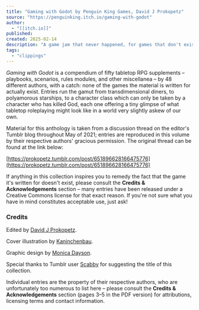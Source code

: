 ```yaml
---
title: "Gaming with Godot by Penguin King Games, David J Prokopetz"
source: "https://penguinking.itch.io/gaming-with-godot"
author:
  - "[[itch.io]]"
published:
created: 2025-02-14
description: "A game jam that never happened, for games that don't exist"
tags:
  - "clippings"
---
```

*Gaming with Godot* is a compendium of fifty tabletop RPG supplements – playbooks, scenarios, rules modules, and other miscellanea – by 48 different authors, with a catch: none of the games the material is written for actually exist. Entries run the gamut from transdimensional diners, to polyamorous starships, to a character class which can only be taken by a character who has killed God, each one offering a tiny glimpse of what tabletop roleplaying might look like in a world very slightly askew of our own.

Material for this anthology is taken from a discussion thread on the editor's Tumblr blog throughout May of 2021; entries are reproduced in this volume by their respective authors' gracious permission. The original thread can be found at the link below:

[https://prokopetz.tumblr.com/post/651896628166475776](https://prokopetz.tumblr.com/post/651896628166475776)  

If anything in this collection inspires you to remedy the fact that the game it's written for doesn't exist, please consult the **Credits & Acknowledgements** section – many entries have been released under a Creative Commons license for that exact reason. If you're not sure what you have in mind constitutes acceptable use, just ask!

### Credits

Edited by [David J Prokopetz](https://david-j-prokopetz.itch.io/).

Cover illustration by [Kaninchenbau](https://www.deviantart.com/alicekaninchenbau).

Graphic design by [Monica Dayson](https://www.linkedin.com/in/mdayson/).

Special thanks to Tumblr user [Scabby](https://scabbyboy.tumblr.com/) for suggesting the title of this collection. 

Individual entries are the property of their respective authors, who are unfortunately too numerous to list here – please consult the **Credits & Acknowledgements** section (pages 3–5 in the PDF version) for attributions, licensing terms and contact information.